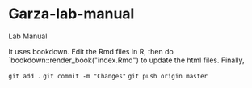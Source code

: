 # Garza-lab-manual
Lab Manual

It uses bookdown. Edit the Rmd files in R, then do `bookdown::render_book("index.Rmd") to update the html files.
Finally, 

`git add .`
`git commit -m "Changes"`
`git push origin master`

